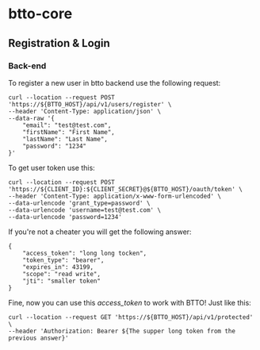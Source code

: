 # btto-core

## Registration & Login
### Back-end
To register a new user in btto backend use the following request:
```
curl --location --request POST 'https://${BTTO_HOST}/api/v1/users/register' \
--header 'Content-Type: application/json' \
--data-raw '{
    "email": "test@test.com",
    "firstName": "First Name",
    "lastName": "Last Name",
    "password": "1234"
}'
```

To get user token use this:

```
curl --location --request POST 'https://${CLIENT_ID}:${CLIENT_SECRET}@${BTTO_HOST}/oauth/token' \
--header 'Content-Type: application/x-www-form-urlencoded' \
--data-urlencode 'grant_type=password' \
--data-urlencode 'username=test@test.com' \
--data-urlencode 'password=1234'
```

If you're not a cheater you will get the following answer:

```
{
    "access_token": "long long tocken",
    "token_type": "bearer",
    "expires_in": 43199,
    "scope": "read write",
    "jti": "smaller token"
}
```

Fine, now you can use this *access_token* to work with BTTO! Just like this:

```
curl --location --request GET 'https://${BTTO_HOST}/api/v1/protected' \
--header 'Authorization: Bearer ${The supper long token from the previous answer}'
```
